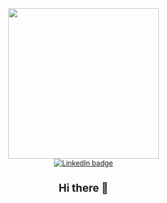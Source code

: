 
<div id="header" align="center">
    <img src="https://i.giphy.com/media/v1.Y2lkPTc5MGI3NjExeG9saWt1Ymw0dnQ4enNmNjdic3YwN2M0ZDM5aDk1Y2ZqemllZHBnaSZlcD12MV9pbnRlcm5hbF9naWZfYnlfaWQmY3Q9Zw/Qkbm4jGMam7PfdWzHM/giphy.gif" width="300">

<!-- Social media badges -->
<div id="badges">
    <a href="https://www.linkedin.com/in/petar-cholakov-a8458b250/" target="_blank">
    <img src="https://img.shields.io/badge/LinkedIn-blue?logo=linkedin&logoColor=white&style=for-the-badge" alt="LinkedIn badge">
    </a>
</div>

<!-- Profile views -->
<img src="https://komarev.com/ghpvc/?username=fanerotim&style=flat-square&color=blue" alt=""/>

## Hi there 👋
</div>




<!--
**fanerotim/fanerotim** is a ✨ _special_ ✨ repository because its `README.md` (this file) appears on your GitHub profile.

Here are some ideas to get you started:

- 🔭 I’m currently working on ...
- 🌱 I’m currently learning ...
- 👯 I’m looking to collaborate on ...
- 🤔 I’m looking for help with ...
- 💬 Ask me about ...
- 📫 How to reach me: ...
- 😄 Pronouns: ...
- ⚡ Fun fact: ...
-->
